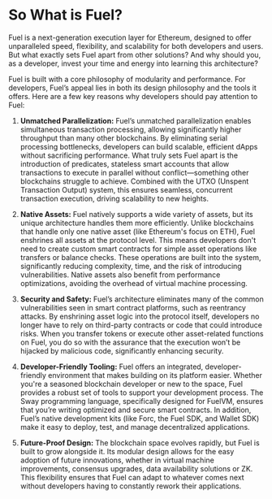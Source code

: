 # So What is Fuel?

Fuel is a next-generation execution layer for Ethereum, designed to offer unparalleled speed, flexibility, and scalability for both developers and users. But what exactly sets Fuel apart from other solutions? And why should you, as a developer, invest your time and energy into learning this architecture?

Fuel is built with a core philosophy of modularity and performance. For developers, Fuel’s appeal lies in both its design philosophy and the tools it offers. Here are a few key reasons why developers should pay attention to Fuel:

1. **Unmatched Parallelization:** Fuel’s unmatched parallelization enables simultaneous transaction processing, allowing significantly higher throughput than many other blockchains. By eliminating serial processing bottlenecks, developers can build scalable, efficient dApps without sacrificing performance. What truly sets Fuel apart is the introduction of predicates, stateless smart accounts that allow transactions to execute in parallel without conflict—something other blockchains struggle to achieve. Combined with the UTXO (Unspent Transaction Output) system, this ensures seamless, concurrent transaction execution, driving scalability to new heights.

2. **Native Assets:** Fuel natively supports a wide variety of assets, but its unique architecture handles them more efficiently. Unlike blockchains that handle only one native asset (like Ethereum's focus on ETH), Fuel enshrines all assets at the protocol level. This means developers don't need to create custom smart contracts for simple asset operations like transfers or balance checks. These operations are built into the system, significantly reducing complexity, time, and the risk of introducing vulnerabilities. Native assets also benefit from performance optimizations, avoiding the overhead of virtual machine processing.

3. **Security and Safety:** Fuel’s architecture eliminates many of the common vulnerabilities seen in smart contract platforms, such as reentrancy attacks. By enshrining asset logic into the protocol itself, developers no longer have to rely on third-party contracts or code that could introduce risks. When you transfer tokens or execute other asset-related functions on Fuel, you do so with the assurance that the execution won’t be hijacked by malicious code, significantly enhancing security.

4. **Developer-Friendly Tooling:** Fuel offers an integrated, developer-friendly environment that makes building on its platform easier. Whether you're a seasoned blockchain developer or new to the space, Fuel provides a robust set of tools to support your development process. The Sway programming language, specifically designed for FuelVM, ensures that you’re writing optimized and secure smart contracts. In addition, Fuel’s native development kits (like Forc, the Fuel SDK, and Wallet SDK) make it easy to deploy, test, and manage decentralized applications.

5. **Future-Proof Design:** The blockchain space evolves rapidly, but Fuel is built to grow alongside it. Its modular design allows for the easy adoption of future innovations, whether in virtual machine improvements, consensus upgrades, data availability solutions or ZK. This flexibility ensures that Fuel can adapt to whatever comes next without developers having to constantly rework their applications.